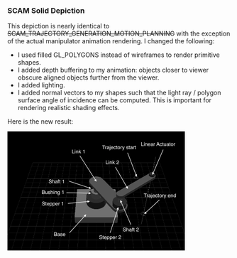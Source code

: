 ### SCAM Solid Depiction

This depiction is nearly identical to ~~SCAM_TRAJECTORY_GENERATION_MOTION_PLANNING~~ with the exception of the actual manipulator animation rendering. I changed the following:

* I used filled GL_POLYGONS instead of wireframes to render primitive shapes.  
* I added depth buffering to my animation: objects closer to viewer obscure aligned objects further from the viewer.  
* I added lighting.  
* I added normal vectors to my shapes such that the light ray / polygon surface angle of incidence can be computed. This is important for rendering realistic shading effects.  

Here is the new result:  

<img src="https://github.com/dsw7/SCAM/blob/master/docs/scam_non_wireframe/img_nonwireframe.png" width="400">  
